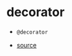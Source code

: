 # decorator

* `@decorator`

* [source](https://www.thecodeship.com/patterns/guide-to-python-function-decorators/)
